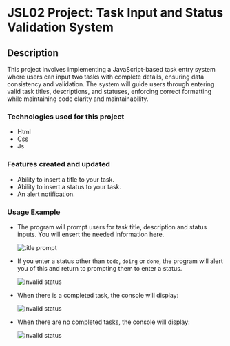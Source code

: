 # JSL02 Project: Task Input and Status Validation System

## Description

This project involves implementing a JavaScript-based task entry system where users can input two tasks with complete details, ensuring data consistency and validation. The system will guide users through entering valid task titles, descriptions, and statuses, enforcing correct formatting while maintaining code clarity and maintainability.

### Technologies used for this project

- Html
- Css
- Js

### Features created and updated

- Ability to insert a title to your task.
- Ability to insert a status to your task.
- An alert notification.

### Usage Example

- The program will prompt users for task title, description and status inputs. You will ensert the needed information here.

  ![title prompt](./explainer-images/title%20prompt.png)

- If you enter a status other than `todo`, `doing` or `done`, the program will alert you of this and return to prompting them to enter a status.

  ![invalid status](./explainer-images/invalid%20status.png)

- When there is a completed task, the console will display:

  ![invalid status](./explainer-images/completed%20task%20log.png)

- When there are no completed tasks, the console will display:

  ![invalid status](./explainer-images/no%20completed%20tasks%20log.png)
